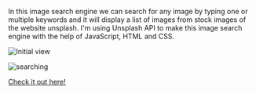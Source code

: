 In this image search engine we can search for any image by typing one or multiple keywords and it will display a list of images from stock images of the website unsplash.
I'm using Unsplash API to make this image search engine with the help of JavaScript, HTML and CSS.

![Initial view](https://github.com/Zarahi93/imageSearch/assets/107142458/a469163f-629b-4d0d-b96a-984ec0e342a4)

![searching](https://github.com/Zarahi93/imageSearch/assets/107142458/d7a74dbc-6210-454b-b1af-54036c0625c6)

[Check it out here!](https://zarahi93.github.io/imageSearch/)
